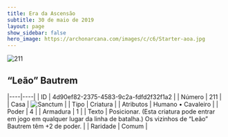 ```yaml
---
title: Era da Ascensão
subtitle: 30 de maio de 2019
layout: page
show_sidebar: false
hero_image: https://archonarcana.com/images/c/c6/Starter-aoa.jpg
---
```


![211](https://cdn.keyforgegame.com/media/card_front/pt/435_211_F3QM42Q9W8PG_pt.png)

## “Leão” Bautrem

|----|----|
| ID | 4d90ef82-2375-4583-9c2a-fdfd2f32f1a2 |
| Número | 211 |
| Casa | ![Sanctum](https://archonarcana.com/images/thumb/c/c7/Sanctum.png/22px-Sanctum.png "Santuário") |
| Tipo | Criatura |
| Atributos | Humano • Cavaleiro |
| Poder | 4 |
| Armadura | 1 |
| Texto | Posicionar. (Esta criatura pode entrar  em jogo em qualquer lugar da linha de batalha.)Os vizinhos de “Leão” Bautrem têm +2 de poder. |
| Raridade | Comum |
